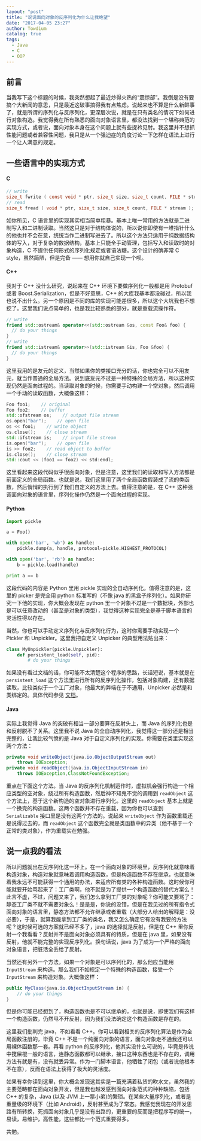 ```yaml
---
layout: "post"
title: "说说面向对象的反序列化为什么让我绝望"
date: "2017-04-05 23:27"
author: Towdium
catalog: true
tags:
  - Java
  - C
  - OOP
---
```


## 前言

当我写下这个标题的时候，我突然想起了最近炒得火热的“震惊部”。我倒是没有要搞个大新闻的意思，只是最近这破事搞得我有点焦虑。说起来也不算是什么新鲜事了，就是所谓的序列化与反序列化，更深层次说，就是在只有类名的情况下如何进行对象构造。我觉得我在所有熟悉的面向对象语言里，都没法找到一个堪称典范的实现方式，或者说，面向对象本身在这个问题上就有些捉衿见肘。我这里并不想抓性能问题或者兼容性问题，我只是从一个强迫症的角度讨论一下怎样在语法上进行一个让人满意的规定。

## 一些语言中的实现方式

#### C

```c
// write
size_t fwrite ( const void * ptr, size_t size, size_t count, FILE * stream );
// read
size_t fread ( void * ptr, size_t size, size_t count, FILE * stream );
```

如你所见，C 语言里的实现其实相当简单粗暴。基本上唯一常用的方法就是二进制写入和二进制读取。当然这只是对于结构体说的，所以说你即使有一堆指针什么的他也并不会在意，统统当作二进制写进去了。所以这个方法只适用于纯数据结构体的写入，对于复杂的数据结构，基本上只能全手动管理，包括写入和读取时的对象构造，C 不提供任何形式的序列化规定或者语法糖。这个设计的确非常 C style，虽然简陋，但是完备 —— 想用你就自己实现一个呗。

#### C++

我对于 C++ 没什么研究，说起来在 C++ 环境下要做序列化一般都是用 Protobuf 或者 Boost.Serialization，但是不好意思，C++ 的大库我基本都没碰过，所以我也说不出什么。另一个原因是不同的库的实现可能差很多，所以这个大坑我也不想挖了。这里我们说点简单的，也是我比较熟悉的部分，就是重载流操作符。

```cpp
// write
friend std::ostream& operator<<(std::ostream &os, const Foo& foo) {
  // do your things
}
// write
friend std::istream& operator>>(std::istream &is, Foo &foo) {
  // do your things
}
```

这里我用的是友元的定义，当然如果你的类接口充分的话，你也完全可以不用友元，就当作普通的全局方法。说到底友元不过是一种特殊的全局方法，所以这种实现仍然是面向过程的。当读取对象的时候，你需要手动构建一个空对象，然后调用一个手动的读取函数，大概像这样：

```cpp
Foo foo1;    // original
Foo foo2;    // buffer
std::ofstream os;    // output file stream
os.open("bar");    // open file
os << foo1;    // write object
os.close();    // close stream
std::ifstream is;    // input file stream
is.open("bar");    // open file
is >> foo2;    // read object to buffer
is.close();    // close stream
std::cout << (foo1 == foo2) << std:endl;
```

这里看起来这段代码似乎很面向对象，但是注意，这里我们的读取和写入方法都是前面定义的全局函数。也就是说，我们这里用了两个全局函数假装成了流的类函数，然后悄悄的执行到了我们自定义的方法上去。值得注意的是，在 C++ 这种强调面向对象的语言里，序列化操作仍然是一个面向过程的实现。

#### Python

```python
import pickle

a = Foo()

with open('bar', 'wb') as handle:
    pickle.dump(a, handle, protocol=pickle.HIGHEST_PROTOCOL)

with open('bar', 'rb') as handle:
    b = pickle.load(handle)

print a == b
```

这段代码的内容是 Python 里用 pickle 实现的全自动序列化。值得注意的是，这里的 picker 是完全用 python 标准写的（不像 java 的黑盒子序列化）。如果你研究一下他的实现，你大概会发现在 python 里一个对象不过是一个数据块，外部也是可以任意改动的（甚至是对象的类型），我觉得这种实现完全是基于脚本语言的灵活性得以存在。

当然，你也可以手动定义序列化与反序列化行为，这时你需要手动实现一个 Pickler 和 Unpickler。这里我把自定义 Unpicker 的典型用法贴出来：

```python
class MyUnpickler(pickle.Unpickler):
    def persistent_load(self, pid):
        # do your things
```

如果没有看过文档的话，你可能不太清楚这个程序的思路，长话短说，基本就是在 `persistent_load` 这个方法里进行所有的反序列化操作，包括对象构建，还有数据读取，比较类似于一个工厂对象，他最大的弊端在于不通用，Unpicker 必然是和类绑定的。具体代码参见 [文档][1]。

#### Java

实际上我觉得 Java 的突破有相当一部分要算在反射头上，而 Java 的序列化也是和反射脱不了关系。这里我不说 Java 的全自动序列化，我觉得这一部分还是相当完整的，让我比较气愤的是 Java 对于自定义序列化的实现。你需要在类里实现这两个方法：

```java
private void writeObject(java.io.ObjectOutputStream out)
    throws IOException;
private void readObject(java.io.ObjectInputStream in)
    throws IOException,ClassNotFoundException;
```

重点在下面这个方法。当 Java 的反序列化机制运作时，虚拟机会强行构造一个相应类型的空对象，绕过所有构造函数，然后神不知鬼不觉的调用到 `readObject` 这个方法上，基于这个新构造的空对象进行序列化。这里的 `readObject` 基本上就是一个换壳的构造函数。这两个函数并不存在重载，因为你也可以查到 `Serializable` 接口里是没有这两个方法的。说起来 `writeObject` 作为函数重载还是说得过去的，而 `readObject` 这个函数完全就是类函数中的异类（他不基于一个正常的类对象），作为重载实在勉强。

## 说一点我的看法

所以问题就出在反序列化这一环上。在一个面向对象的环境里，反序列化就意味着构造对象，构造对象就意味着调用构造函数，但是构造函数不存在继承，也就意味着我永远不可能获得一个通用的办法，来适应所有类的各种构造函数。这时候你可能就要开始骂起来了：工厂类啊，他不就是为了提供一个构造函数的替代方案么！此言不虚，不过，问题又来了，我们怎么拿到工厂类的对象呢？你可能又要骂了：静态工厂类不就不需要对象么！是是是，你说的没错，但是在我见过的所有指令式面向对象的语言里，静态方法都不允许继承或者重载（大部分人给出的解释是：没必要），于是，就算我能拿到工厂类的类名，我又怎么确定它有没有我要的方法呢？这时候可选的方案就已经不多了，java 的选择就是反射，但是在 C++ 里你反射一个我看看？反射并不是面向对象必须具有的特质，但是在 java 里，如果没有反射，他就不能完整的实现反序列化。换句话说，java 为了成为一个严格的面向对象语言，把脏活全丢给了反射。

当然还有另外一个方法，如果一个对象是可以序列化的，那么他应当能用 `InputStream` 来构造。那么我们不如规定一个特殊的构造函数，接受一个 `InputStream` 来构造对象。大概像这样：

```java
public MyClass(java.io.ObjectInputStream in) {
    // do your things
}
```

但是你可能已经想到了，构造函数也是不可以继承的，也就是说，即使我们有这样一个构造函数，仍然甩不开反射，因为我们没法确定这个构造函数是存在的。

这里我们批判完 java，不如看看 C++。你可以看到相关的反序列化算法是作为全局函数注册的，毕竟 C++ 不是一个纯面向对象的语言，面向对象走不通我还可以用裸体函数那一套。再看 python 的反序列化，他其实没什么可说的，毕竟是传说中搅屎棍一般的语言，连静态函数都可以继承，接口这种东西也是不存在的，调用方法有就是有，没有就丢异常。作为一门脚本语言，他牺牲了闭包（或者说他根本不在意），反而在语法上获得了极大的灵活度。

如果有幸你读到这里，你大概会发现这其实是一篇充满着私货的吹水文，虽然我的主要范畴都在面向对象开发，但是我也越发感到面向对象范式的种种缺陷，包括 C++ 的复杂，Java (以及 JVM 上一票小弟)的繁琐。在某些大量序列化，或者是重量级的环境下（比如 Android），反射甚至成为了常态。我感觉我现在的开发思路有所转换，死抓面向对象几乎是没有出路的，更重要的反而是把程序写的统一，易读，易维护，高性能，这些都比一个范式重要得多。

共勉。

[1]: https://docs.python.org/3/library/pickle.html#pickle-persistent
